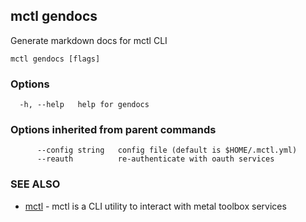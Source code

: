 [Auto generated by spf13/cobra]: <>

## mctl gendocs

Generate markdown docs for mctl CLI

```
mctl gendocs [flags]
```

### Options

```
  -h, --help   help for gendocs
```

### Options inherited from parent commands

```
      --config string   config file (default is $HOME/.mctl.yml)
      --reauth          re-authenticate with oauth services
```

### SEE ALSO

* [mctl](mctl.md)	 - mctl is a CLI utility to interact with metal toolbox services

